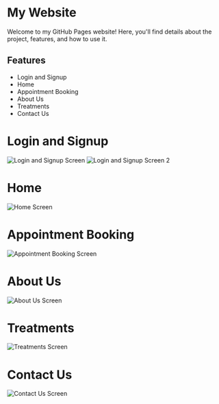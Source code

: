 # My Website

Welcome to my GitHub Pages website! Here, you'll find details about the project, features, and how to use it.

## Features
- Login and Signup
- Home
- Appointment Booking
- About Us
- Treatments
- Contact Us

# Login and Signup
![Login and Signup Screen](Dental_Clinic/Screenshot%2024-10-14%20213131.png)
![Login and Signup Screen 2](Dental_Clinic/Screenshot%2024-10-14%20213142.png)

# Home
![Home Screen](Dental_Clinic/Screenshot%2024-10-14%20230406.png)

# Appointment Booking
![Appointment Booking Screen](Dental_Clinic/Screenshot%2024-10-14%20230452.png)

# About Us
![About Us Screen](Dental_Clinic/Screenshot%2024-10-14%20230553.png)

# Treatments
![Treatments Screen](Dental_Clinic/Screenshot%2024-10-14%20230606.png)

# Contact Us
![Contact Us Screen](Dental_Clinic/Screenshot%2024-10-14%20230615.png)
